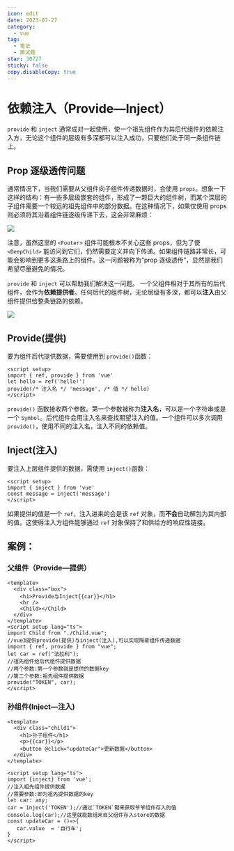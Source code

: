 ```yaml
---
icon: edit
date: 2023-07-27
category:
  - vue
tag:
  - 笔记
  - 面试题
star: 30727
sticky: false
copy.disableCopy: true
---
```


# 依赖注入（Provide—Inject）

`provide` 和 `inject` 通常成对一起使用，使一个祖先组件作为其后代组件的依赖注入方，无论这个组件的层级有多深都可以注入成功，只要他们处于同一条组件链上。

<!-- more -->

## Prop 逐级透传问题

通常情况下，当我们需要从父组件向子组件传递数据时，会使用 `props`。想象一下这样的结构：有一些多层级嵌套的组件，形成了一颗巨大的组件树，而某个深层的子组件需要一个较远的祖先组件中的部分数据。在这种情况下，如果仅使用 props 则必须将其沿着组件链逐级传递下去，这会非常麻烦：

![](https://cn.vuejs.org/assets/prop-drilling.11201220.png)

注意，虽然这里的 `<Footer>` 组件可能根本不关心这些 props，但为了使 `<DeepChild>` 能访问到它们，仍然需要定义并向下传递。如果组件链路非常长，可能会影响到更多这条路上的组件。这一问题被称为“prop 逐级透传”，显然是我们希望尽量避免的情况。

`provide` 和 `inject` 可以帮助我们解决这一问题。 一个父组件相对于其所有的后代组件，会作为**依赖提供者**。任何后代的组件树，无论层级有多深，都可以**注入**由父组件提供给整条链路的依赖。

![](https://cn.vuejs.org/assets/provide-inject.3e0505e4.png)

## Provide(提供)

要为组件后代提供数据，需要使用到 `provide()`函数：

```vue
<script setup>
import { ref, provide } from 'vue'
let hello = ref('hello!')
provide(/* 注入名 */ 'message', /* 值 */ hello)
</script>
```

`provide()` 函数接收两个参数。第一个参数被称为**注入名**，可以是一个字符串或是一个 `Symbol`。后代组件会用注入名来查找期望注入的值。一个组件可以多次调用 `provide()`，使用不同的注入名，注入不同的依赖值。

## Inject(注入)

要注入上层组件提供的数据，需使用 `inject()`函数：

```vue
<script setup>
import { inject } from 'vue'
const message = inject('message')
</script>
```

如果提供的值是一个 `ref`，注入进来的会是该 `ref` 对象，而**不会**自动解包为其内部的值。这使得注入方组件能够通过 `ref` 对象保持了和供给方的响应性链接。

## 案例：

### 父组件（Provide—提供）

```vue
<template>
  <div class="box">
    <h1>Provide与Inject{{car}}</h1>
    <hr />
    <Child></Child>
  </div>
</template>
<script setup lang="ts">
import Child from "./Child.vue";
//vue3提供provide(提供)与inject(注入),可以实现隔辈组件传递数据
import { ref, provide } from "vue";
let car = ref("法拉利");
//祖先组件给后代组件提供数据
//两个参数:第一个参数就是提供的数据key
//第二个参数:祖先组件提供数据
provide("TOKEN", car);
</script>
```

### 孙组件(Inject—注入)

```vue
<template>
  <div class="child1">
    <h1>孙子组件</h1>
    <p>{{car}}</p>
    <button @click="updateCar">更新数据</button>
  </div>
</template>

<script setup lang="ts">
import {inject} from 'vue';
//注入祖先组件提供数据
//需要参数:即为祖先提供数据的key
let car: any;
car = inject('TOKEN');//通过`TOKEN`键来获取爷爷组件存入的值
console.log(car);//这里就能数组来自父组件存入store的数据
const updateCar = ()=>{
   car.value  = '自行车';
}
</script>
```

